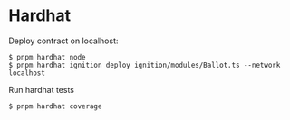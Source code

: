 # Hardhat

Deploy contract on localhost:
```
$ pnpm hardhat node
$ pnpm hardhat ignition deploy ignition/modules/Ballot.ts --network localhost
```

Run hardhat tests
```
$ pnpm hardhat coverage
```
